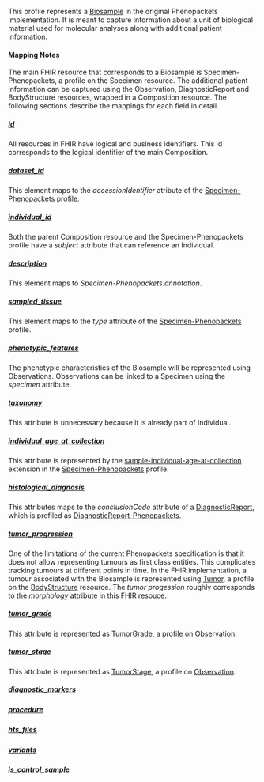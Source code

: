 This profile represents a [Biosample](https://phenopackets-schema.readthedocs.io/en/latest/biosample.html) in the original Phenopackets implementation. It is meant to capture information about a unit of biological material used for molecular analyses along with additional patient information.

#### Mapping Notes

The main FHIR resource that corresponds to a Biosample is Specimen-Phenopackets, a profile on the Specimen resource. The additional patient information can be captured using the Observation, DiagnosticReport and BodyStructure resources, wrapped in a Composition resource. The following sections describe the mappings for each field in detail.

##### [id](https://phenopackets-schema.readthedocs.io/en/latest/biosample.html#id)

All resources in FHIR have logical and business identifiers. This id corresponds to the logical identifier of the main Composition.

##### [dataset_id](https://phenopackets-schema.readthedocs.io/en/latest/biosample.html#dataset-id)

This element maps to the _accessionIdentifier_ atribute of the [Specimen-Phenopackets](StructureDefinition-Specimen-Phenopackets.html) profile.

##### [individual_id](https://phenopackets-schema.readthedocs.io/en/latest/biosample.html#string-individual-id)

Both the parent Composition resource and the Specimen-Phenopackets profile have a _subject_ attribute that can reference an Individual.

##### [description](https://phenopackets-schema.readthedocs.io/en/latest/biosample.html#description)

This element maps to _Specimen-Phenopackets.annotation_.

##### [sampled_tissue](https://phenopackets-schema.readthedocs.io/en/latest/biosample.html#sampled-tissue)

This element maps to the _type_ attribute of the [Specimen-Phenopackets](StructureDefinition-Specimen-Phenopackets.html) profile.

##### [phenotypic_features](https://phenopackets-schema.readthedocs.io/en/latest/biosample.html#phenotypic-features)

The phenotypic characteristics of the Biosample will be represented using Observations. Observations can be linked to a Specimen using the _specimen_ attribute.

##### [taxonomy](https://phenopackets-schema.readthedocs.io/en/latest/biosample.html#taxonomy)

This attribute is unnecessary because it is already part of Individual.

##### [individual_age_at_collection](https://phenopackets-schema.readthedocs.io/en/latest/biosample.html#individual-age-at-collection)

This attribute is represented by the [sample-individual-age-at-collection](StructureDefinition-sample-individual-age-at-collection.html) extension in the [Specimen-Phenopackets](StructureDefinition-Specimen-Phenopackets.html) profile.

##### [histological_diagnosis](https://phenopackets-schema.readthedocs.io/en/latest/biosample.html#histological-diagnosis)

This attributes maps to the _conclusionCode_ attribute of a [DiagnosticReport](http://hl7.org/fhir/diagnosticreport.html), which is profiled as [DiagnosticReport-Phenopackets](StructureDefinition-DiagnosticReport-Phenopackets.html).

##### [tumor_progression](https://phenopackets-schema.readthedocs.io/en/latest/biosample.html#tumor-progression)

One of the limitations of the current Phenopackets specification is that it does not allow representing tumours as first class entities. This complicates tracking tumours at different points in time. In the FHIR implementation, a tumour associated with the Biosample is represented using [Tumor](StructureDefinition-Tumor.html), a profile on the [BodyStructure](http://hl7.org/fhir/bodystructure.html) resource. The _tumor progession_ roughly corresponds to the _morphology_ attribute in this FHIR resouce.

##### [tumor_grade](https://phenopackets-schema.readthedocs.io/en/latest/biosample.html#tumor-grade)

This attribute is represented as [TumorGrade](StructureDefinition-TumorGrade.html), a profile on [Observation](http://hl7.org/fhir/observation.html).

##### [tumor_stage](https://phenopackets-schema.readthedocs.io/en/latest/biosample.html#tumor-stage)

This attribute is represented as [TumorStage](StructureDefinition-TumorStage.html), a profile on [Observation](http://hl7.org/fhir/observation.html).

##### [diagnostic_markers](https://phenopackets-schema.readthedocs.io/en/latest/biosample.html#diagnostic-markers)



##### [procedure](https://phenopackets-schema.readthedocs.io/en/latest/biosample.html#procedure)

##### [hts_files](https://phenopackets-schema.readthedocs.io/en/latest/biosample.html#hts-files)

##### [variants](https://phenopackets-schema.readthedocs.io/en/latest/biosample.html#variants)

##### [is_control_sample](https://phenopackets-schema.readthedocs.io/en/latest/biosample.html#is-control-sample)
